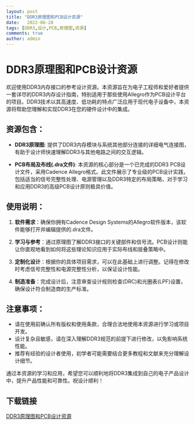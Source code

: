 ```yaml
---
layout: post
title: "DDR3原理图和PCB设计资源"
date:   2022-06-28
tags: [DDR3,设计,PCB,原理图,资源]
comments: true
author: admin
---
```

# DDR3原理图和PCB设计资源

欢迎使用DDR3内存接口的参考设计资源。本资源旨在为电子工程师和爱好者提供一套详尽的DDR3内存设计指南，特别适用于那些使用Allegro作为PCB设计平台的项目。DDR3技术以其高速度、低功耗的特点广泛应用于现代电子设备中，本资源将帮助您理解和实现DDR3在您的硬件设计中的集成。

## 资源包含：

- **DDR3原理图**: 提供了DDR3内存模块与系统其他部分连接的详细电气连接图，有助于设计师快速理解DDR3与其他电路之间的交互逻辑。
  
- **PCB布局及布线(.dra文件)**: 本资源的核心部分是一个已完成的DDR3 PCB设计文件，采用Cadence Allegro格式。此文件展示了专业级的PCB设计实践，包括适当的信号完整性处理、电源管理以及DDR3特定的布局策略，对于学习和应用DDR3的高级PCB设计原则极具价值。

## 使用说明：

1. **软件需求**：确保你拥有Cadence Design Systems的Allegro软件版本，该软件能够打开并编辑提供的.dra文件。
   
2. **学习与参考**：通过原理图了解DDR3接口的关键部件和信号流。PCB设计则能让你直观地看到如何将这些理论知识应用于实际布线和层叠策略中。

3. **定制化设计**：根据你的具体项目需求，可以在此基础上进行调整。记得在修改时考虑信号完整性和电源完整性分析，以保证设计性能。

4. **制造准备**：完成设计后，注意审查设计规则检查(DRC)和光圈表(LPF)设置，确保设计符合制造商的生产标准。

## 注意事项：

- 请在使用前确认所有版权和使用条款，合理合法地使用本资源进行学习或项目开发。
- 设计复杂且敏感，请在深入理解DDR3规范的前提下进行修改，以免影响系统性能。
- 推荐有经验的设计者使用，初学者可能需要结合更多教程和文献来充分理解设计细节。

通过本资源的学习和应用，希望您可以顺利地将DDR3集成到自己的电子产品设计中，提升产品性能和可靠性。祝设计顺利！

## 下载链接

[DDR3原理图和PCB设计资源](https://pan.quark.cn/s/8cf2562a2314)